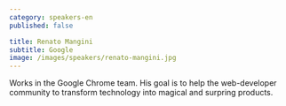 ```yaml
---
category: speakers-en
published: false

title: Renato Mangini
subtitle: Google
image: /images/speakers/renato-mangini.jpg
---
```

Works in the Google Chrome team. His goal is to help the web-developer community to transform technology into magical and surpring products.